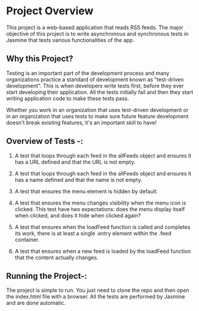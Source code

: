 # Project Overview

This project is a web-based application that reads RSS feeds. The major objective of this project is to write asynchronous and synchronous tests in Jasmine that tests various functionalities of the app.

## Why this Project?

Testing is an important part of the development process and many organizations practice a standard of development known as "test-driven development". This is when developers write tests first, before they ever start developing their application. All the tests initially fail and then they start writing application code to make these tests pass.

Whether you work in an organization that uses test-driven development or in an organization that uses tests to make sure future feature development doesn't break existing features, it's an important skill to have!

## Overview of Tests -:

1. A test that loops through each feed in the allFeeds object and ensures it has a URL defined and that the URL is not empty.

2. A test that loops through each feed in the allFeeds object and ensures it has a name defined and that the name is not empty.

3. A test that ensures the menu element is hidden by default.

4. A test that ensures the menu changes visibility when the menu icon is clicked. This test have two expectations: does the menu display itself when clicked, and does it hide when clicked again?

5. A test that ensures when the loadFeed function is called and completes its work, there is at least a single .entry element within the .feed container.

6. A test that ensures when a new feed is loaded by the loadFeed function that the content actually changes.

## Running the Project-:

The project is simple to run. You just need to clone the repo and then open the index.html file with a browser. All the tests are performed by Jasmine and are done automatic.
